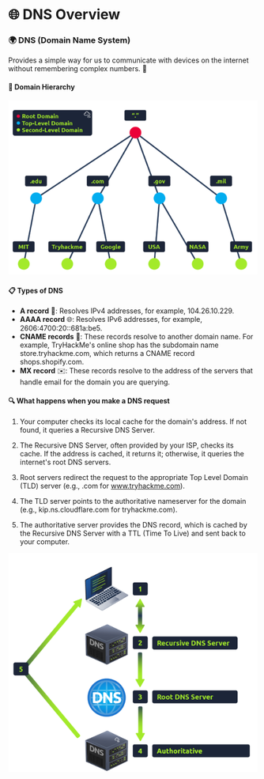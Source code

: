 # 🌐 DNS Overview

### 🌍 DNS (Domain Name System)
Provides a simple way for us to communicate with devices on the internet without remembering complex numbers. 🚀

#### 🏰 Domain Hierarchy
![Domain Hierarchy](/TryHackMe/images/image.png)

#### 📋 Types of DNS
- **A record** 📍: Resolves IPv4 addresses, for example, 104.26.10.229.
- **AAAA record** 🌐: Resolves IPv6 addresses, for example, 2606:4700:20::681a:be5.
- **CNAME records** 🔗: These records resolve to another domain name. For example, TryHackMe's online shop has the subdomain name store.tryhackme.com, which returns a CNAME record shops.shopify.com.
- **MX record** ✉️: These records resolve to the address of the servers that handle email for the domain you are querying.

#### 🔍 What happens when you make a DNS request
1. Your computer checks its local cache for the domain's address. If not found, it queries a Recursive DNS Server.

2. The Recursive DNS Server, often provided by your ISP, checks its cache. If the address is cached, it returns it; otherwise, it queries the internet's root DNS servers.

3. Root servers redirect the request to the appropriate Top Level Domain (TLD) server (e.g., .com for www.tryhackme.com).

4. The TLD server points to the authoritative nameserver for the domain (e.g., kip.ns.cloudflare.com for tryhackme.com).

5. The authoritative server provides the DNS record, which is cached by the Recursive DNS Server with a TTL (Time To Live) and sent back to your computer.

![DNS Request Process](/TryHackMe/images/image2.png)